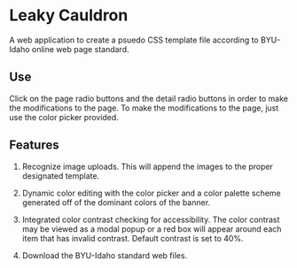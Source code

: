# Leaky Cauldron

A web application to create a psuedo CSS template file according to BYU-Idaho online web page standard.

## Use
Click on the page radio buttons and the detail radio buttons in order to make the modifications to the page.  To make the modifications to the page, just use the color picker provided.

## Features
1. Recognize image uploads.  This will append the images to the proper designated template.

2. Dynamic color editing with the color picker and a color palette scheme generated off of the dominant colors of the banner.

3. Integrated color contrast checking for accessibility.  The color contrast may be viewed as a modal popup or a red box will appear around each item that has invalid contrast.  Default contrast is set to 40%.

4. Download the BYU-Idaho standard web files.
